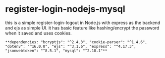 # register-login-nodejs-mysql
this is a simple register-login-logout in Node.js with express as the backend and ejs as simple UI.
it has basic feature like hashing/encrypt the password when it saved and uses cookies.


`**dependencies:
    "bcryptjs": "^2.4.3",
    "cookie-parser": "^1.4.6",
    "dotenv": "^16.0.0",
    "ejs": "^3.1.6",
    "express": "^4.17.3",
    "jsonwebtoken": "^8.5.1",
    "mysql": "^2.18.1"**`
